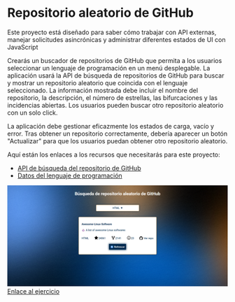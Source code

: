 <h1>Repositorio aleatorio de GitHub</h1>
<p>Este proyecto está diseñado para saber cómo trabajar con API externas, manejar solicitudes asincrónicas y
        administrar diferentes estados de UI con JavaScript</p>
<p>Crearás un buscador de repositorios de GitHub que permita a los usuarios seleccionar un lenguaje de programación
        en un menú desplegable. La aplicación usará la API de búsqueda de repositorios de GitHub para buscar y mostrar
        un repositorio aleatorio que coincida con el lenguaje seleccionado. La información mostrada debe incluir el
        nombre del repositorio, la descripción, el número de estrellas, las bifurcaciones y las incidencias abiertas.
        Los usuarios pueden buscar otro repositorio aleatorio con un solo click.</p>
<p>La aplicación debe gestionar eficazmente los estados de carga, vacío y error. Tras obtener un repositorio
        correctamente, debería aparecer un botón "Actualizar" para que los usuarios puedan obtener otro repositorio
        aleatorio.</p>
<p>Aquí están los enlaces a los recursos que necesitarás para este proyecto:</p>

<ul>
    <li>
        <a href="https://docs.github.com/en/rest/search/search?apiVersion=2022-11-28#search-repositories"
                target="_blank">
            API de búsqueda del repositorio de GitHub
        </a>
    </li>
    <li>
        <a href="https://raw.githubusercontent.com/kamranahmedse/githunt/master/src/components/filters/language-filter/languages.json" target="_blank">
            Datos del lenguaje de programación
        </a>
    </li>
</ul>

<img src="github-random-repo.png" alt="Ejercicio de roadmap.sh de repositorio aleatorio de GitHub">
<br>
<a href="https://roadmap.sh/projects/github-random-repo" target="_blank">Enlace al ejercicio</a>
